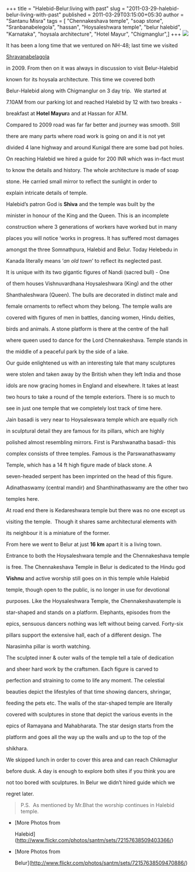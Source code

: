 +++
title = "Halebid-Belur:living with past"
slug = "2011-03-29-halebid-belur-living-with-past"
published = 2011-03-29T03:15:00+05:30
author = "Santanu Misra"
tags = [ "Chennakeshava temple", "soap stone", "Sranbanabelegola", "hassan", "Hoysaleshwara temple", "belur halebid", "Karnataka", "hoysala architecture", "Hotel Mayur", "Chigmanglur",]
+++
[![](../images/thumbnails/2011-03-29-halebid-belur-living-with-past-Halebid-Belur.jpg)](../images/2011-03-29-halebid-belur-living-with-past-Halebid-Belur.jpg)

It has been a long time that we ventured on NH-48; last time we visited
[Shravanabelagola](http://blog.santm.com/2011/03/06/shravanabelagola-18th-october-2009)
in 2009. From then on it was always in discussion to visit Belur-Halebid
known for its hoysala architecture. This time we covered both
Belur-Halebid along with Chigmanglur on 3 day trip.  We started at
7.10AM from our parking lot and reached Halebid by 12 with two breaks -
breakfast at **Hotel Mayur**a and at Hassan for ATM.

Compared to 2009 road was far far better and journey was smooth. Still
there are many parts where road work is going on and it is not yet
divided 4 lane highway and around Kunigal there are some bad pot holes.
On reaching Halebid we hired a guide for 200 INR which was in-fact must
to know the details and history. The whole architecture is made of soap
stone. He carried small mirror to reflect the sunlight in order to
explain intricate details of temple.

Halebid’s patron God is **Shiva** and the temple was built by the
minister in honour of the King and the Queen. This is an incomplete
construction where 3 generations of workers have worked but in many
places you will notice ‘works in progress. It has suffered most damages
amongst the three Somnathpura, Halebid and Belur. Today Helebedu in
Kanada literally means ‘*an old town*’ to reflect its neglected past.  
It is unique with its two gigantic figures of Nandi (sacred bull) - One
of them houses Vishnuvardhana Hoysaleshwara (King) and the other
Shanthaleshwara (Queen). The bulls are decorated in distinct male and
female ornaments to reflect whom they belong. The temple walls are
covered with figures of men in battles, dancing women, Hindu deities,
birds and animals. A stone platform is there at the centre of the hall
where queen used to dance for the Lord Chennakeshava. Temple stands in
the middle of a peaceful park by the side of a lake.

Our guide enlightened us with an interesting tale that many sculptures
were stolen and taken away by the British when they left India and those
idols are now gracing homes in England and elsewhere. It takes at least
two hours to take a round of the temple exteriors. There is so much to
see in just one temple that we completely lost track of time here.

Jain basadi is very near to Hoysaleswara temple which are equally rich
in sculptural detail they are famous for its pillars, which are highly
polished almost resembling mirrors. First is Parshwanatha basadi- this
complex consists of three temples. Famous is the Parswanathaswamy
Temple, which has a 14 ft high figure made of black stone. A
seven-headed serpent has been imprinted on the head of this figure.
Adinathaswamy (central mandir) and Shanthinathaswamy are the other two
temples here.

At road end there is Kedareshwara temple but there was no one except us
visiting the temple.  Though it shares same architectural elements with
its neighbour it is a miniature of the former.

From here we went to Belur at just **16 km** apart it is a living town.
Entrance to both the Hoysaleshwara temple and the Chennakeshava temple
is free. The Chennakeshava Temple in Belur is dedicated to the Hindu god
**Vishnu** and active worship still goes on in this temple while Halebid
temple, though open to the public, is no longer in use for devotional
purposes. Like the Hoysaleshwara Temple, the Chennakeshavatemple is
star-shaped and stands on a platform. Elephants, episodes from the
epics, sensuous dancers nothing was left without being carved. Forty-six
pillars support the extensive hall, each of a different design. The
Narasimha pillar is worth watching.

The sculpted inner & outer walls of the temple tell a tale of dedication
and sheer hard work by the craftsmen. Each figure is carved to
perfection and straining to come to life any moment. The celestial
beauties depict the lifestyles of that time showing dancers, shringar,
feeding the pets etc. The walls of the star-shaped temple are literally
covered with sculptures in stone that depict the various events in the
epics of Ramayana and Mahabharata. The star design starts from the
platform and goes all the way up the walls and up to the top of the
shikhara.

We skipped lunch in order to cover this area and can reach Chikmaglur
before dusk. A day is enough to explore both sites if you think you are
not too bored with sculptures. In Belur we didn’t hired guide which we
regret later.

> P.S.  As mentioned by Mr.Bhat the worship continues in Halebid temple.

  

-   [More Photos from
    Halebid](http://www.flickr.com/photos/santm/sets/72157638509403366/)
-   [More Photos from
    Belur](http://www.flickr.com/photos/santm/sets/72157638509470886/)
